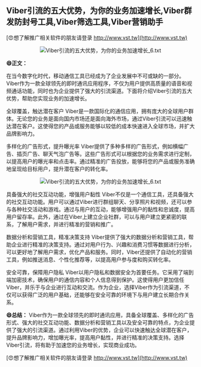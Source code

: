 ## **Viber引流的五大优势，为你的业务加速增长,Viber群发防封号工具,Viber筛选工具,Viber营销助手**

[😍想了解推广相关软件的朋友请登录 http://www.vst.tw](http://www.vst.tw)

 <center><img src="https://vst.tw/MP4/tuiguang/png/0.png" alt="Viber引流的五大优势，为你的业务加速增长_6.txt"></center>

**😄正文：**

在当今数字化时代，移动通信工具已经成为了企业发展中不可或缺的一部分。Viber作为一款全球领先的即时通讯应用程序，不仅为用户提供高质量的语音和视频通话功能，同时也为企业提供了强大的引流渠道。下面将介绍Viber引流的五大优势，帮助您实现业务的加速增长。

全球覆盖，触达潜在客户
Viber是一款国际化的通信应用，拥有庞大的全球用户群体。无论您的业务是面向国内市场还是面向海外市场，通过Viber引流可以迅速触达潜在客户。这使得您的产品或服务能够以较低的成本快速进入全球市场，并扩大品牌影响力。

多样化的广告形式，提升曝光率
Viber提供了多种多样的广告形式，例如横幅广告、插页广告、聊天气泡广告等。这些广告形式可以根据您的业务需求进行定制，以提高用户的曝光率和点击率。通过精准的广告投放，能够将您的产品或服务准确地呈现给目标用户，提升潜在客户的转化率。

 <center><img src="https://vst.tw/MP4/tuiguang/png/6.png" alt="Viber引流的五大优势，为你的业务加速增长_6.txt"></center>

具备强大的社交互动功能，增强用户黏性
Viber不仅是一个通信工具，还具备强大的社交互动功能。用户可以通过Viber进行群组聊天、分享照片和视频，还可以参与各种社交活动和游戏。通过与用户的互动，能够增强用户的黏性和忠诚度，提高用户留存率。此外，通过在Viber上建立企业社群，可以与用户建立更紧密的联系，了解用户需求，并进行精准的营销和推广。

数据分析和营销工具，精准决策支持
Viber提供了强大的数据分析和营销工具，帮助企业进行精准的决策支持。通过对用户行为、兴趣和消费习惯等数据进行分析，可以更好地了解用户需求，优化产品和服务。同时，Viber还提供了自动化的营销工具，例如推送消息、个性化推荐等，以提高用户参与度和购买转化率。

安全可靠，保障用户隐私
Viber以用户隐私和数据安全为首要任务。它采用了端到端加密技术，确保用户的通信内容和个人信息得到保护。这使得用户更加信任Viber，并乐于与企业进行互动和交流。作为企业，选择Viber作为引流渠道，不仅可以获得广泛的用户基础，还能够在安全可靠的环境下与用户建立长期合作关系。

**😄总结：**
Viber作为一款全球领先的即时通讯应用，具备全球覆盖、多样化的广告形式、强大的社交互动功能、数据分析和营销工具以及安全可靠的特点，为企业提供了强大的引流渠道。通过利用Viber的优势，企业可以快速触达全球潜在客户，提升品牌影响力，增加曝光率，提高用户黏性，并进行精准的决策支持。选择Viber引流，将有助于加速您的业务增长，实现商业成功。

[😍想了解推广相关软件的朋友请登录 http://www.vst.tw](http://www.vst.tw)



